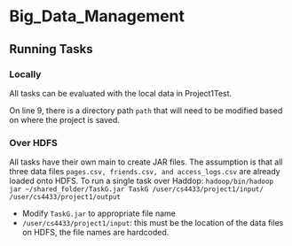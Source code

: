 # Big_Data_Management

## Running Tasks

### Locally

All tasks can be evaluated with the local data in Project1Test.

On line 9, there is a directory path `path` that will need to be modified based on where the project is saved.

### Over HDFS

All tasks have their own main to create JAR files.
The assumption is that all three data files `pages.csv, friends.csv, and access_logs.csv` are already loaded onto HDFS.
To run a single task over Haddop: `hadoop/bin/hadoop jar ~/shared_folder/TaskG.jar TaskG /user/cs4433/project1/input/ /user/cs4433/project1/output`

- Modify `TaskG.jar` to appropriate file name
- `/user/cs4433/project1/input`: this must be the location of the data files on HDFS, the file names are hardcoded.
